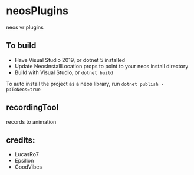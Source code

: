 # neosPlugins
neos vr plugins

## To build
* Have Visual Studio 2019, or dotnet 5 installed
* Update NeosInstallLocation.props to point to your neos install directory
* Build with Visual Studio, or `dotnet build`

To auto install the project as a neos library, run `dotnet publish -p:ToNeos=true`

## recordingTool
records to animation

## credits:
* LucasRo7
* Epsilion
* GoodVibes
